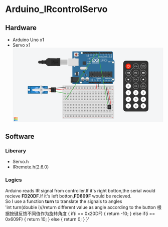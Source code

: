 # Arduino_IRcontrolServo  
## Hardware  
- Arduino Uno x1
- Servo x1
![wire](https://github.com/XG1666/Arduino_IRcontrolServo/blob/main/Material/IRcontrolServo.png)  
## Software  
### Liberary  
- Servo.h  
- IRremote.h(2.6.0)
### Logics  
Arduino reads IR signal from controller.If it's right botton,the serial would recieve **FD20DF**.If it's left botton,**FD609F** would be recieved.  
So I use a function **turn** to translate the signals to angles  
'int turn(double i)//return different value as angle according to the button   根据按键反馈不同值作为旋转角度
{
  if(i == 0x20DF)
  {
    return -10;
  }
  else if(i == 0x609F)
  {
    return 10;
  }
  else
  {
    return 0;
  }
}'
